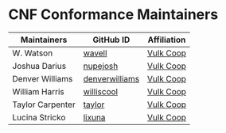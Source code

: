# CNF Conformance Maintainers

| Maintainers | GitHub ID | Affiliation |
| --------------- | --------- | ----------- |
| W. Watson | [wavell](https://github.com/wavell) | [Vulk Coop](vulk.coop) |
| Joshua Darius | [nupejosh](https://github.com/nupejosh) | [Vulk Coop](vulk.coop) |
| Denver Williams | [denverwilliams](https://github.com/denverwilliams) | [Vulk Coop](vulk.coop) |
| William Harris | [williscool](https://github.com/williscool) | [Vulk Coop](vulk.coop) |
| Taylor Carpenter | [taylor](https://github.com/taylor) | [Vulk Coop](vulk.coop) |
| Lucina Stricko | [lixuna](https://github.com/lixuna) | [Vulk Coop](vulk.coop) |
